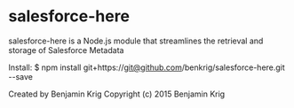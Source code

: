 # salesforce-here
salesforce-here is a Node.js module that streamlines the retrieval and storage of Salesforce Metadata


Install:
$ npm install git+https://git@github.com/benkrig/salesforce-here.git --save



Created by Benjamin Krig
Copyright (c) 2015 Benjamin Krig
